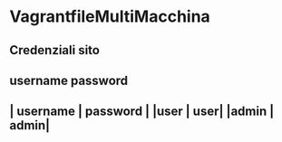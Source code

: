 # VagrantfileMultiMacchina
## Credenziali sito
username password
-----
| username | password |
|user | user|
|admin | admin|
------